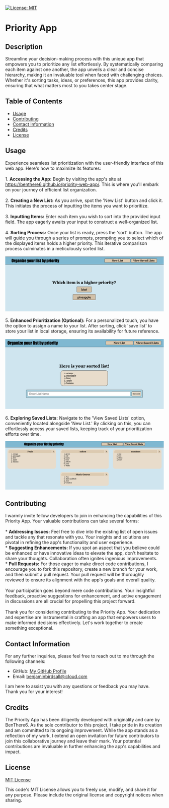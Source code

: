 [![License: MIT](https://img.shields.io/badge/License-MIT-yellow.svg)](https://opensource.org/licenses/MIT)

# Priority App 
  
## Description
  
Streamline your decision-making process with this unique app that empowers you to prioritize any list effortlessly. By systematically comparing each item against one another, the app unveils a clear and concise hierarchy, making it an invaluable tool when faced with challenging choices. Whether it's sorting tasks, ideas, or preferences, this app provides clarity, ensuring that what matters most to you takes center stage.

## Table of Contents

* [Usage](#usage)<br>
* [Contributing](#contributing)<br>
* [Contact Information](#contact-information)<br>
* [Credits](#credits)<br>
* [License](#license)

## Usage

Experience seamless list prioritization with the user-friendly interface of this web app. Here's how to maximize its features:<br><br>1. **Accessing the App:** Begin by visiting the app's site at https://benthere6.github.io/priority-web-app/. This is where you'll embark on your journey of efficient list organization.<br><br>2. **Creating a New List:** As you arrive, spot the 'New List' button and click it. This initiates the process of inputting the items you want to prioritize.<br><br>3. **Inputting Items:** Enter each item you wish to sort into the provided input field. The app eagerly awaits your input to construct a well-organized list.<br><br>4. **Sorting Process:** Once your list is ready, press the 'sort' button. The app will guide you through a series of prompts, prompting you to select which of the displayed items holds a higher priority. This iterative comparison process culminates in a meticulously sorted list.<br><br>![Making comparison screenshot](./assets/images/choice_screenshot.png)<br><br>5. **Enhanced Prioritization (Optional):** For a personalized touch, you have the option to assign a name to your list. After sorting, click 'save list' to store your list in local storage, ensuring its availability for future reference.<br><br>![Save list screenshot](./assets/images/name_list_screenshot.png)<br><br>6. **Exploring Saved Lists:** Navigate to the 'View Saved Lists' option, conveniently located alongside 'New List.' By clicking on this, you can effortlessly access your saved lists, keeping track of your prioritization efforts over time.

![View previous lists screenshot](./assets/images/saved_lists_screenshot.png)

## Contributing

I warmly invite fellow developers to join in enhancing the capabilities of this Priority App. Your valuable contributions can take several forms:<br><br>* **Addressing Issues:** Feel free to dive into the existing list of open issues and tackle any that resonate with you. Your insights and solutions are pivotal in refining the app's functionality and user experience.<br>* **Suggesting Enhancements:** If you spot an aspect that you believe could be enhanced or have innovative ideas to elevate the app, don't hesitate to share your thoughts. Collaboration often ignites ingenious improvements.<br>* **Pull Requests:** For those eager to make direct code contributions, I encourage you to fork this repository, create a new branch for your work, and then submit a pull request. Your pull request will be thoroughly reviewed to ensure its alignment with the app's goals and overall quality.<br><br>Your participation goes beyond mere code contributions. Your insightful feedback, proactive suggestions for enhancement, and active engagement in discussions are all crucial for propelling this project forward.<br><br>Thank you for considering contributing to the Priority App. Your dedication and expertise are instrumental in crafting an app that empowers users to make informed decisions effectively. Let's work together to create something exceptional.

## Contact Information

For any further inquiries, please feel free to reach out to me through the following channels:
* GitHub: [My GitHub Profile](https://www.github.com/BenThere6)
* Email: benjaminbirdsall@icloud.com

I am here to assist you with any questions or feedback you may have. Thank you for your interest!

## Credits

The Priority App has been diligently developed with originality and care by BenThere6. As the sole contributor to this project, I take pride in its creation and am committed to its ongoing improvement. While the app stands as a reflection of my work, I extend an open invitation for future contributors to join this collaborative journey and leave their mark. Your potential contributions are invaluable in further enhancing the app's capabilities and impact.

## License 

[MIT License](https://opensource.org/licenses/MIT)

This code's MIT License allows you to freely use, modify, and share it for any purpose. Please include the original license and copyright notices when sharing.
